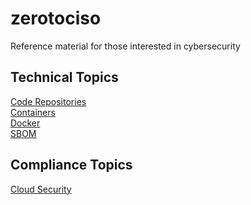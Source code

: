 # zerotociso
Reference material for those interested in cybersecurity


## Technical Topics
[Code Repositories](docs/CODEREPOSITORIES.md) \
[Containers](docs/CONTAINERS.md) \
[Docker](docs/DOCKER.md)\
[SBOM](docs/SBOM.md)

## Compliance Topics
[Cloud Security](docs/CLOUDSECURITY.md)
